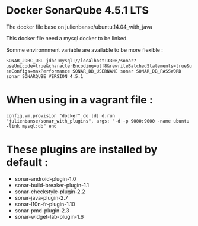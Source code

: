 Docker SonarQube 4.5.1 LTS
======
The docker file base on julienbanse/ubuntu.14.04_with_java

This docker file need a mysql docker to be linked.

Somme environnment variable are available to be more flexible :

`
SONAR_JDBC_URL jdbc:mysql://localhost:3306/sonar?useUnicode=true&characterEncoding=utf8&rewriteBatchedStatements=true&useConfigs=maxPerformance
SONAR_DB_USERNAME sonar
SONAR_DB_PASSWORD sonar
SONARQUBE_VERSION 4.5.1
`

# When using in a vagrant file :

`
config.vm.provision "docker" do |d|
		d.run "julienbanse/sonar_with_plugins",
			args: "-d -p 9000:9000 -name ubuntu -link mysql:db"
	end
`

# These plugins are installed by default :

- sonar-android-plugin-1.0
- sonar-build-breaker-plugin-1.1
- sonar-checkstyle-plugin-2.2
- sonar-java-plugin-2.7
- sonar-l10n-fr-plugin-1.10
- sonar-pmd-plugin-2.3
- sonar-widget-lab-plugin-1.6